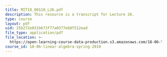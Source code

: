 ```yaml
---
title: MIT18_06S10_L26.pdf
description: This resource is a transcript for Lecture 26.
type: course
layout: pdf
uid: 25b272e031b673f77a0377e68f512ead
file_type: application/pdf
file_location: >-
  https://open-learning-course-data-production.s3.amazonaws.com/18-06-linear-algebra-spring-2010/25b272e031b673f77a0377e68f512ead_MIT18_06S10_L26.pdf
course_id: 18-06-linear-algebra-spring-2010
---
```

